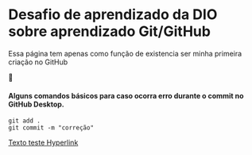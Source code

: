 # Desafio de aprendizado da DIO sobre aprendizado Git/GitHub
 Essa página tem apenas como função de existencia ser minha primeira criação no GitHub

:chicken:

#### Alguns comandos básicos para caso ocorra erro durante o commit no GitHub Desktop. 

``` Diretamente na opção CMD
git add .
git commit -m "correção"
```
[Texto teste Hyperlink](https://mail.google.com/mail/u/0/)
